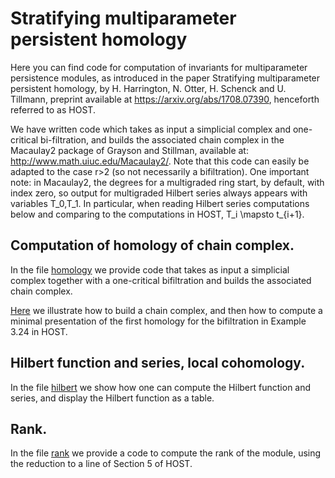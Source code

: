 # Stratifying multiparameter persistent homology

Here you can find code for computation of invariants for multiparameter persistence modules, as introduced in the paper Stratifying multiparameter persistent homology, by H. Harrington, N. Otter, H. Schenck and U. Tillmann, preprint available at https://arxiv.org/abs/1708.07390, henceforth referred to as HOST.

We have written code which takes as input a simplicial complex and
one-critical bi-filtration, and builds the associated chain complex in
the Macaulay2 package of Grayson and Stillman, available at:
http://www.math.uiuc.edu/Macaulay2/. Note that this
code can  easily be adapted to the case r>2 (so not necessarily a
bifiltration). One important note: in Macaulay2, the degrees for
a multigraded ring start, by default, with index zero, so output for
multigraded Hilbert series always appears with variables T_0,T_1. In
particular, when reading Hilbert series computations below and
comparing to the computations in HOST, T_i \mapsto t_{i+1}.



## Computation of homology of chain complex.

In the file <a href="https://github.com/n-otter/MPH/blob/master/homology
">homology</a> we provide code that takes as input a  simplicial complex together with a one-critical bifiltration and builds the  associated chain complex.



<a href="https://github.com/n-otter/MPH/blob/master/first_example">Here</a> we illustrate how to build a chain complex, and then how to compute a minimal presentation of the first homology for the bifiltration in Example  3.24 in HOST.




## Hilbert function and series, local cohomology.

In the file <a href="https://github.com/n-otter/MPH/blob/master/hilbert">hilbert</a> we show how one can compute the Hilbert function and series, and display the Hilbert function as a table.


## Rank.

In the file <a href="https://github.com/n-otter/MPH/blob/master/rank">rank</a> we provide a code to compute the rank of the module, using the reduction to a line of Section 5 of HOST.
